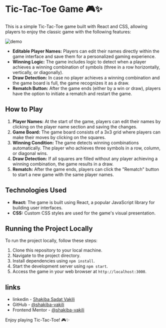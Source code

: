 # Tic-Tac-Toe Game 🎮✨

This is a simple Tic-Tac-Toe game built with React and CSS, allowing players to enjoy the classic game with the following features:

<img src="demo.png" alt="demo" title="Tic-Tac-Toe"  />

- **Editable Player Names:** Players can edit their names directly within the game interface and save them for a personalized gaming experience.
- **Winning Logic:** The game includes logic to detect when a player achieves a winning combination of symbols (three in a row horizontally, vertically, or diagonally).
- **Draw Detection:** In case no player achieves a winning combination and the game board is full, the game recognizes it as a draw.
- **Rematch Button:** After the game ends (either by a win or draw), players have the option to initiate a rematch and restart the game.

## How to Play

1. **Player Names:** At the start of the game, players can edit their names by clicking on the player name section and saving the changes.
2. **Game Board:** The game board consists of a 3x3 grid where players can make their moves by clicking on the squares.
3. **Winning Condition:** The game detects winning combinations automatically. The player who achieves three symbols in a row, column, or diagonal wins.
4. **Draw Detection:** If all squares are filled without any player achieving a winning combination, the game results in a draw.
5. **Rematch:** After the game ends, players can click the "Rematch" button to start a new game with the same player names.

## Technologies Used

- **React:** The game is built using React, a popular JavaScript library for building user interfaces.
- **CSS:** Custom CSS styles are used for the game's visual presentation.

## Running the Project Locally

To run the project locally, follow these steps:

1. Clone this repository to your local machine.
2. Navigate to the project directory.
3. Install dependencies using `npm install`.
4. Start the development server using `npm start`.
5. Access the game in your web browser at `http://localhost:3000`.

## links

- linkedin - [Shakiba Sadat Vakili](https://www.linkedin.com/in/shakiba-vakili/)
- GitHub - [@shakiba-vakili](https://github.com/shakiba-vakili)
- Frontend Mentor - [@shakiba-vakili](https://www.frontendmentor.io/profile/shakiba-vakili)

Enjoy playing Tic-Tac-Toe! 🎮✨
